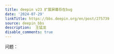 ```yaml
---
title: deepin v23 扩展屏幕存在bug
date: '2024-07-29'
linkTitle: https://bbs.deepin.org/en/post/275739
source: deepin_bbs
description:  王猛龙 
disable_comments: true
---
```

问题：
